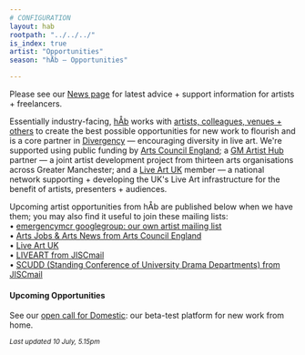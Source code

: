 ```yaml
---
# CONFIGURATION
layout: hab
rootpath: "../../../"
is_index: true
artist: "Opportunities"
season: "hÅb — Opportunities"

---
```

Please see our [News page](/news/#artists) for latest advice + support information for artists + freelancers.         
         
Essentially industry-facing, [hÅb](/hab) works with [artists, colleagues, venues + others](/hab/partners) to create the best possible opportunities for new work to flourish and is a core partner in <a href="http://www.divergencymcr.org" target="_blank">Divergency</a> — encouraging diversity in live art. We're supported using public funding by <a href="http://artscouncil.org.uk/our-investment/national-portfolio-2018-22" target="_blank">Arts Council England</a>; a <a href="http://gm-artisthub.co.uk" target="_blank">GM Artist Hub</a> partner — a joint artist development project from thirteen arts organisations across Greater Manchester; and a <a href="http://liveartuk.org" target="_blank">Live Art UK</a> member — a national network supporting + developing the UK's Live Art infrastructure for the benefit of artists, presenters + audiences.         
          
Upcoming artist opportunities from hÅb are published below when we have them; you may also find it useful to join these mailing lists:         
• [emergencymcr googlegroup: our own artist mailing list](/hab/emergencymcr)         
• <a href="http://www.artsjobs.org.uk/subscribe" target="_blank">Arts Jobs & Arts News from Arts Council England</a>        
• <a href="http://www.liveartuk.org/pages/sign-up" target="_blank">Live Art UK</a>         
• <a href="http://www.jiscmail.ac.uk/cgi-bin/webadmin?A0=LIVEART" target="_blank">LIVEART from JISCmail</a>         
• <a href="http://www.jiscmail.ac.uk/cgi-bin/webadmin?A0=SCUDD" target="_blank">SCUDD (Standing Conference of University Drama Departments) from JISCmail</a>
         
         
#### Upcoming Opportunities        
See our <a href="http://domesticmcr.posthaven.com" target="_blank">open call for Domestic</a>: our beta-test platform for new work from home.        
        
<small>*Last updated 10 July, 5.15pm*</small>
